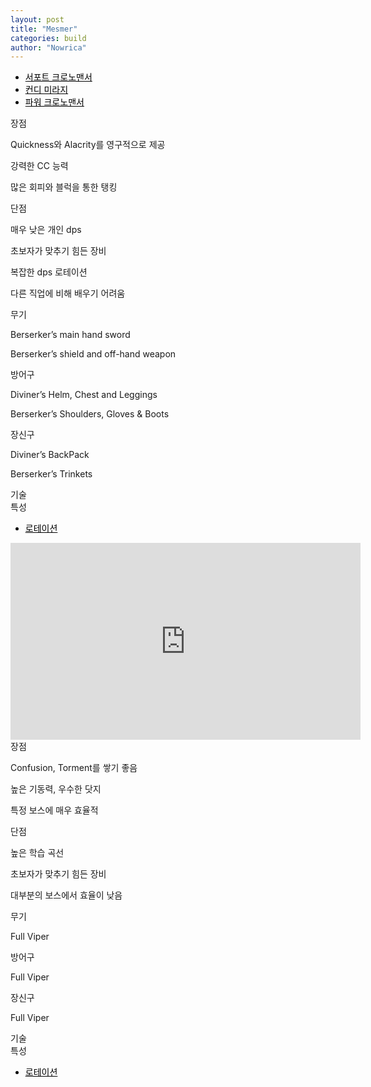 ```yaml
---
layout: post
title: "Mesmer"
categories: build
author: "Nowrica"
---
```


<script async src="https://unpkg.com/armory-embeds@^0.x.x/armory-embeds.js"></script>
<style media="screen">
  .tabs .indicator {
    background-color: #000000;
  }
  .tabs .tab a:hover{
    color: #c1c1c1;
  }
  .tabs .tab a, .tabs .tab a.active {
    color: #000000;

  }
  .tabs .tab a, .tabs {
    color: #000000;

}

</style>




<div class="row">
  <div class="col s12">
    <ul class="tabs">
      <li class="tab col s4"><a class="active" href="#target1">서포트 크로노맨서</a></li>
      <li class="tab col s4"><a href="#target2">컨디 미라지</a></li>
      <li class='tab col s4'><a href='#target3'>파워 크로노맨서</a></li>
    </ul>
  </div>

  <div id="target1">
    <div class="col s12">
      <div class='card'>
            <div class='card-content'>
              <span class='card-title grey'>장점</span>
              <p>Quickness와 Alacrity를 영구적으로 제공</p> 
              <p>강력한 CC 능력</p>
              <p>많은 회피와 블럭을 통한 탱킹</p>
            </div>
           <div class='card-content'>
             <span class='card-title grey'>단점</span>
            <p>매우 낮은 개인 dps</p>
            <p>초보자가 맞추기 힘든 장비</p>
            <p>복잡한 dps 로테이션</p>
            <p>다른 직업에 비해 배우기 어려움</p>
           </div>
      </div>
    </div>
    <div id = "Aromor" class="col s6">
      <div class='card'>
        <div class='card-content'>
         <span class='card-title grey'>무기</span>
          <p>Berserker’s main hand sword</p>
          <p>Berserker’s shield and off-hand weapon</p>
            <div data-armory-embed="items" data-armory-ids="46774,72339"></div>
            <div data-armory-embed="items" data-armory-ids="46670,24615,46774,24615"></div>
        <span class='card-title grey'>방어구</span>
          <p>Diviner’s Helm, Chest and Leggings</p>
          <p>Berserker’s Shoulders, Gloves &amp; Boots</p>
            <div data-armory-embed="items" data-armory-ids="89912,48083,89768,48080,89940,48078"></div>
            <div data-armory-embed="items" data-armory-ids="24702,24702,24702,24702,24702,24702"></div>
        <span class='card-title grey'>장신구</span>
        <p>Diviner’s BackPack</p>
        <p>Berserker’s Trinkets</p>
        <div data-armory-embed="items" data-armory-ids="79062,80002,77939" data-armory-79062-stat="1538" data-armory-80002-stat="584" data-armory-77939-stat="584"></div>
        <div data-armory-embed="items" data-armory-ids="79269,81167,79134" data-armory-79269-stat="584" data-armory-81167-stat="584" data-armory-79134-stat="584"></div>
         </div> <!-- 장비끝 -->
      </div>
    </div>
    <div id="traits" class="col s6"><!-- 특성 시작 -->
      <div class='card'>
        <div class='card-content'>
          <span class='card-title grey'>기술</span>
        <div data-armory-embed="skills" data-armory-ids="21750,10236,29856,30814,10311"></div>
          <span class='card-title grey'>특성</span>
        <div data-armory-embed="specializations" data-armory-ids="1,23,40" data-armory-1-traits="701,708,692" data-armory-23-traits="744,740,752" data-armory-40-traits="1995,1978,1890"></div>
    </div> <!-- 특성 끝 -->
    </div>
    </div>
     <div class="col s12">
        <div class='card'>
          <div class='card-tabs'>
            <ul class='tabs tabs-fixed-width'>
              <li class='tab'><a href='rotation1'>로테이션</a></li>
            </ul>
          </div>
          <div class='card-content'>
            <div id='rotation1'>
              <div class='video-container'>
               <iframe width="560" height="315" src="https://www.youtube.com/embed/Sy7n1HE-KrM" frameborder="0" allowfullscreen></iframe>
              </div>
            </div>
          </div>
        </div>
      </div>
  </div>



<!-- 미라지 -->
  <div id="target2">
    <div class="col s12">
      <div class='card'>
            <div class='card-content'>
              <span class='card-title grey'>장점</span>
              <p>Confusion, Torment를 쌓기 좋음</p> 
              <p>높은 기동력, 우수한 닷지</p>
              <p>특정 보스에 매우 효율적</p>
            </div>
           <div class='card-content'>
             <span class='card-title grey'>단점</span>
            <p>높은 학습 곡선</p>
            <p>초보자가 맞추기 힘든 장비</p>
            <p>대부분의 보스에서 효율이 낮음</p>
           </div>
      </div>
    </div>
    <div id = "Aromor" class="col s6">
      <div class='card'>
        <div class='card-content'>
         <span class='card-title grey'>무기</span>
          <p>Full Viper</p>
            <div data-armory-embed="items" data-armory-ids="77122,44950"></div>
            <div data-armory-embed="items" data-armory-ids="72239,24607,76271,24607"></div>
        <span class='card-title grey'>방어구</span>
          <p>Full Viper</p>
            <div data-armory-embed="items" data-armory-ids="75770,73225,71436,73852,75378,74264"></div>
            <div data-armory-embed="items" data-armory-ids="24848,24848,24848,24848,24848,24848"></div>
        <span class='card-title grey'>장신구</span>
        <p>Full Viper</p>
        <div data-armory-embed="items" data-armory-ids="79062,80002,77939" data-armory-79062-stat="1130" data-armory-80002-stat="1130" data-armory-77939-stat="1130"></div>
        <div data-armory-embed="items" data-armory-ids="79269,81167,79134" data-armory-79269-stat="1130" data-armory-81167-stat="1130" data-armory-79134-stat="1130"></div>
         </div> <!-- 장비끝 -->
      </div>
    </div>
    <div id="traits" class="col s6"><!-- 특성 시작 -->
      <div class='card'>
        <div class='card-content'>
          <span class='card-title grey'>기술</span>
        <div data-armory-embed="skills" data-armory-ids="21750,10234,10232,41065,45449"></div>
          <span class='card-title grey'>특성</span>
        <div data-armory-embed="specializations" data-armory-ids="24,1,59" data-armory-24-traits="691,1690,733" data-armory-1-traits="700,1889,1950" data-armory-59-traits="2141,2098,2070"></div>
    </div> <!-- 특성 끝 -->
    </div>
    </div>
     <div class="col s12">
        <div class='card'>
          <div class='card-tabs'>
            <ul class='tabs tabs-fixed-width'>
              <li class='tab'><a href='rotation2'>로테이션</a></li>
            </ul>
          </div>
          <div class='card-content'>
            <div id='rotation2'>
              <div class='video-container'>
               <iframe width="560" height="315" src="" frameborder="0" allowfullscreen></iframe>
              </div>
            </div>
          </div>
        </div>
      </div>
  </div>

  <div id='target3'>
  </div>

</div> <!--row -->

